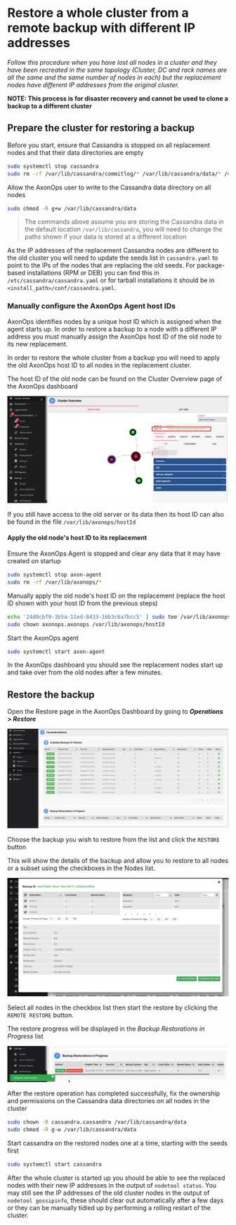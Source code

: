# Restore a whole cluster from a remote backup with different IP addresses

*Follow this procedure when you have lost all nodes in a cluster and they have been recreated in the same topology
(Cluster, DC and rack names are all the same and the same number of nodes in each) but the replacement nodes have
different IP addresses from the original cluster.*

**NOTE: This process is for disaster recovery and cannot be used to clone a backup to a different cluster**

## Prepare the cluster for restoring a backup

Before you start, ensure that Cassandra is stopped on all replacement nodes and that their data directories are empty
```bash
sudo systemctl stop cassandra
sudo rm -rf /var/lib/cassandra/commitlog/* /var/lib/cassandra/data/* /var/lib/cassandra/hints/* /var/lib/cassandra/saved_caches/*
```

Allow the AxonOps user to write to the Cassandra data directory on all nodes
```bash
sudo chmod -R g+w /var/lib/cassandra/data
```

> The commands above assume you are storing the Cassandra data in the default location `/var/lib/cassandra`, you will
> need to change the paths shown if your data is stored at a different location

As the IP addresses of the replacement Cassandra nodes are different to the old cluster you will need to update the
seeds list in `cassandra.yaml` to point to the IPs of the nodes that are replacing the old seeds. For package-based 
installations (RPM or DEB) you can find this in `/etc/cassandra/cassandra.yaml` or for tarball installations it should
be in `<install_path>/conf/cassandra.yaml`.

### Manually configure the AxonOps Agent host IDs

AxonOps identifies nodes by a unique host ID which is assigned when the agent starts up. In order to restore a backup to
a node with a different IP address you must manually assign the AxonOps host ID of the old node to its new replacement.

In order to restore the whole cluster from a backup you will need to apply the old AxonOps host ID to all nodes in
the replacement cluster.

The host ID of the old node can be found on the Cluster Overview page of the AxonOps dashboard



[![restore](/docs/img/cass_backups/hostID.png)](/docs/img/cass_backups/hostID.png)

If you still have access to the old server or its data then its host ID can also be found in the file `/var/lib/axonops/hostId`

#### Apply the old node's host ID to its replacement

Ensure the AxonOps Agent is stopped and clear any data that it may have created on startup

```bash
sudo systemctl stop axon-agent
sudo rm -rf /var/lib/axonops/*
```

Manually apply the old node's host ID on the replacement (replace the host ID shown with your host ID from the previous steps)

```bash
echo '24d0cbf9-3b5a-11ed-8433-16b3c6a7bcc5' | sudo tee /var/lib/axonops/hostId
sudo chown axonops.axonops /var/lib/axonops/hostId
```

Start the AxonOps agent

```bash
sudo systemctl start axon-agent
```

In the AxonOps dashboard you should see the replacement nodes start up and take over from the old nodes after a few minutes.


## Restore the backup

Open the Restore page in the AxonOps Dashboard by going to ***Operations > Restore***



[![restore](/docs/img/cass_backups/restore.png)](/docs/img/cass_backups/restore.png)

Choose the backup you wish to restore from the list and click the `RESTORE` button

This will show the details of the backup and allow you to restore to all nodes or a subset using the checkboxes in the Nodes list.



[![restore](/docs/img/cass_backups/restore2.png)](/docs/img/cass_backups/restore2.png)

Select all nodes in the checkbox list then start the restore by clicking the `REMOTE RESTORE` button.

The restore progress will be displayed in the *Backup Restorations in Progress* list



[![restore](/docs/img/cass_backups/restores-table.png)](/docs/img/cass_backups/restores-table.png)

After the restore operation has completed successfully, fix the ownership and permissions on the Cassandra data
directories on all nodes in the cluster
```bash
sudo chown -R cassandra.cassandra /var/lib/cassandra/data
sudo chmod -R g-w /var/lib/cassandra/data
```

Start cassandra on the restored nodes one at a time, starting with the seeds first
```bash
sudo systemctl start cassandra
```

After the whole cluster is started up you should be able to see the replaced nodes with their new IP addresses
in the output of `nodetool status`. You may still see the IP addresses of the old cluster nodes in the output of
`nodetool gossipinfo`, these should clear out automatically after a few days or they can be manually tidied up by
performing a rolling restart of the cluster.
